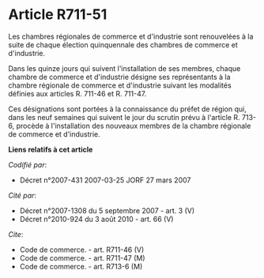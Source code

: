 # Article R711-51

Les chambres régionales de commerce et d'industrie sont renouvelées à la suite de chaque élection quinquennale des chambres
de commerce et d'industrie.

Dans les quinze jours qui suivent l'installation de ses membres, chaque chambre de commerce et d'industrie désigne ses
représentants à la chambre régionale de commerce et d'industrie suivant les modalités définies aux articles R. 711-46 et R.
711-47.

Ces désignations sont portées à la connaissance du préfet de région qui, dans les neuf semaines qui suivent le jour du
scrutin prévu à l'article R. 713-6, procède à l'installation des nouveaux membres de la chambre régionale de commerce et
d'industrie.

**Liens relatifs à cet article**

_Codifié par_:

  - Décret n°2007-431 2007-03-25 JORF 27 mars 2007

_Cité par_:

  - Décret n°2007-1308 du 5 septembre 2007 - art. 3 (V)
  - Décret n°2010-924 du 3 août 2010 - art. 66 (V)

_Cite_:

  - Code de commerce. - art. R711-46 (V)
  - Code de commerce. - art. R711-47 (M)
  - Code de commerce. - art. R713-6 (M)
